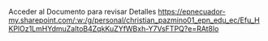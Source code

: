 Acceder al Documento para revisar Detalles
https://epnecuador-my.sharepoint.com/:w:/g/personal/christian_pazmino01_epn_edu_ec/Efu_HKPlOz1LmHYdmuZaltoB4ZqkKuZYfWBxh-Y7VsFTPQ?e=RAt8lo
